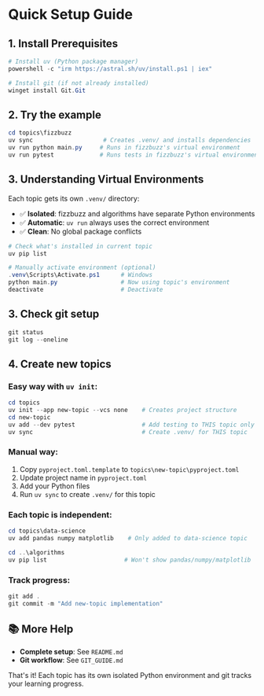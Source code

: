 # Quick Setup Guide

## 1. Install Prerequisites
```powershell
# Install uv (Python package manager)
powershell -c "irm https://astral.sh/uv/install.ps1 | iex"

# Install git (if not already installed)
winget install Git.Git
```

## 2. Try the example
```powershell
cd topics\fizzbuzz
uv sync                    # Creates .venv/ and installs dependencies
uv run python main.py     # Runs in fizzbuzz's virtual environment
uv run pytest             # Runs tests in fizzbuzz's virtual environment
```

## 3. Understanding Virtual Environments
Each topic gets its own `.venv/` directory:
- ✅ **Isolated**: fizzbuzz and algorithms have separate Python environments
- ✅ **Automatic**: `uv run` always uses the correct environment
- ✅ **Clean**: No global package conflicts

```powershell
# Check what's installed in current topic
uv pip list

# Manually activate environment (optional)
.venv\Scripts\Activate.ps1      # Windows
python main.py                  # Now using topic's environment
deactivate                      # Deactivate
```

## 3. Check git setup
```powershell
git status
git log --oneline
```

## 4. Create new topics

### Easy way with `uv init`:
```powershell
cd topics
uv init --app new-topic --vcs none    # Creates project structure
cd new-topic
uv add --dev pytest                   # Add testing to THIS topic only
uv sync                               # Create .venv/ for THIS topic
```

### Manual way:
1. Copy `pyproject.toml.template` to `topics\new-topic\pyproject.toml`
2. Update project name in `pyproject.toml`
3. Add your Python files
4. Run `uv sync` to create `.venv/` for this topic

### Each topic is independent:
```powershell
cd topics\data-science
uv add pandas numpy matplotlib    # Only added to data-science topic

cd ..\algorithms  
uv pip list                      # Won't show pandas/numpy/matplotlib
```

### Track progress:
```powershell
git add .
git commit -m "Add new-topic implementation"
```

## 📚 More Help
- **Complete setup**: See `README.md`
- **Git workflow**: See `GIT_GUIDE.md`

That's it! Each topic has its own isolated Python environment and git tracks your learning progress.
